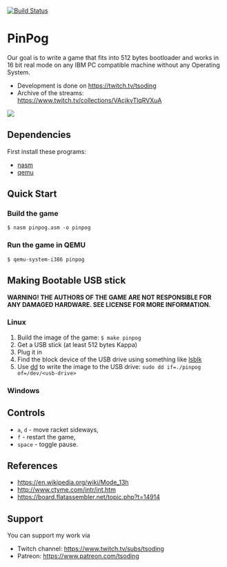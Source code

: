 [![Build Status](https://travis-ci.org/tsoding/pinpog.svg?branch=master)](https://travis-ci.org/tsoding/pinpog)

# PinPog

Our goal is to write a game that fits into 512 bytes bootloader and
works in 16 bit real mode on any IBM PC compatible machine without any
Operating System.

- Development is done on https://twitch.tv/tsoding
- Archive of the streams: https://www.twitch.tv/collections/VAcjkyTlqRVXuA

![](https://i.imgur.com/AKEjIKw.gif)

## Dependencies

First install these programs:

- [nasm]
- [qemu]

## Quick Start

### Build the game

```console
$ nasm pinpog.asm -o pinpog
```

### Run the game in QEMU

```console
$ qemu-system-i386 pinpog
```

## Making Bootable USB stick

**WARNING! THE AUTHORS OF THE GAME ARE NOT RESPONSIBLE FOR ANY DAMAGED HARDWARE. SEE LICENSE FOR MORE INFORMATION.**

### Linux

1. Build the image of the game: `$ make pinpog`
1. Get a USB stick (at least 512 bytes Kappa)
1. Plug it in
1. Find the block device of the USB drive using something like [lsblk](https://linux.die.net/man/8/lsblk)
1. Use [dd](https://linux.die.net/man/1/dd) to write the image to the USB drive: `sudo dd if=./pinpog of=/dev/<usb-drive>`

### Windows

<!-- TODO(#65): Bootable USB stick creation is not documented for Windows -->

## Controls

- `a`, `d` - move racket sideways,
- `f` - restart the game,
- `space` - toggle pause.

## References

- https://en.wikipedia.org/wiki/Mode_13h
- http://www.ctyme.com/intr/int.htm
- https://board.flatassembler.net/topic.php?t=14914

## Support

You can support my work via

- Twitch channel: https://www.twitch.tv/subs/tsoding
- Patreon: https://www.patreon.com/tsoding

[nasm]: https://www.nasm.us/
[qemu]: https://www.qemu.org/
